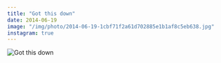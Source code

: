```yaml
---
title: "Got this down"
date: 2014-06-19
image: "/img/photo/2014-06-19-1cbf71f2a61d702885e1b1af8c5eb638.jpg"
instagram: true
---
```


![Got this down](/img/photo/2014-06-19-1cbf71f2a61d702885e1b1af8c5eb638.jpg)
